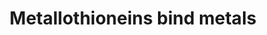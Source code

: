 ---
annotations:
- id: PW:0000002
  parent: classic metabolic pathway
  type: Pathway Ontology
  value: classic metabolic pathway
authors:
- ReactomeTeam
- Ryanmiller
description: Metallothioneins are highly conserved, cysteine-rich proteins that bind
  metals via thiolate bonds (recent general reviews in Capdevila et al. 2012, Blindauer
  et al. 2014, reviews of mammalian metallothioneins in Miles et al. 2000, Maret 2011,
  Vasak and Meloni 2011, Thirumoorthy et al. 2001, Babula et al. 2012). Mammals contain
  4 general metallothionein isoforms (MT1,2,3,4). The MT1 isoform has radiated in
  primates to 8 or 9 functional proteins (depending on classification of MT1L). Each
  mammalian metallothionein binds a total of 7 divalent metal ions in two clusters,
  the alpha and beta clusters. Though the functions of metallothioneins have not been
  fully elucidated, they appear to participate in detoxifying heavy metals (reviewed
  in Sharma et al. 2013), storing and transporting zinc, and redox biochemistry. Metallothioneins
  interact with many other cellular proteins, with most interactions involving proteins
  of the central nervous system (reviewed in Atrian and Capdevila 2013).  View original
  pathway at [http://www.reactome.org/PathwayBrowser/#DIAGRAM=5661231 Reactome].
last-edited: 2021-01-25
organisms:
- Homo sapiens
redirect_from:
- /index.php/Pathway:WP3814
- /instance/WP3814
revision: null
schema-jsonld:
- '@context': https://schema.org/
  '@id': https://wikipathways.github.io/pathways/WP3814.html
  '@type': Dataset
  creator:
    '@type': Organization
    name: WikiPathways
  description: Metallothioneins are highly conserved, cysteine-rich proteins that
    bind metals via thiolate bonds (recent general reviews in Capdevila et al. 2012,
    Blindauer et al. 2014, reviews of mammalian metallothioneins in Miles et al. 2000,
    Maret 2011, Vasak and Meloni 2011, Thirumoorthy et al. 2001, Babula et al. 2012).
    Mammals contain 4 general metallothionein isoforms (MT1,2,3,4). The MT1 isoform
    has radiated in primates to 8 or 9 functional proteins (depending on classification
    of MT1L). Each mammalian metallothionein binds a total of 7 divalent metal ions
    in two clusters, the alpha and beta clusters. Though the functions of metallothioneins
    have not been fully elucidated, they appear to participate in detoxifying heavy
    metals (reviewed in Sharma et al. 2013), storing and transporting zinc, and redox
    biochemistry. Metallothioneins interact with many other cellular proteins, with
    most interactions involving proteins of the central nervous system (reviewed in
    Atrian and Capdevila 2013).  View original pathway at [http://www.reactome.org/PathwayBrowser/#DIAGRAM=5661231
    Reactome].
  keywords:
  - As3+
  - 'As3+ '
  - Cd2+
  - 'Cd2+ '
  - Cu1+
  - 'Cu1+ '
  - Cu2+
  - MT1A
  - 'MT1A '
  - MT1A:6As3+
  - MT1A:7Cd2+
  - MT1A:7Zn2+
  - MT1B
  - 'MT1B '
  - MT1B:7Cd2+
  - MT1B:7Zn2+
  - MT1E
  - 'MT1E '
  - MT1E:7Cd2+
  - MT1E:7Zn2+
  - MT1F
  - 'MT1F '
  - MT1F:7Cd2+
  - MT1F:7Zn2+
  - MT1G
  - 'MT1G '
  - MT1G:7Cd2+
  - MT1G:7Zn2+
  - MT1H
  - 'MT1H '
  - MT1H:7Cd2+
  - MT1H:7Zn2+
  - MT1M
  - 'MT1M '
  - MT1M:7Cd2+
  - MT1M:7Zn2+
  - MT1X
  - 'MT1X '
  - MT1X:7Cd2+
  - MT1X:7Zn2+
  - MT2A
  - 'MT2A '
  - MT2A:10Cu1+
  - MT2A:7Cd2+
  - MT2A:7Zn2+
  - MT3
  - 'MT3 '
  - MT3:12Cu1+
  - MT3:4Zn2+:4Cu+
  - MT3:7Cd2+
  - MT3:7Zn2+
  - MT4
  - 'MT4 '
  - MT4:10Cu1+
  - MT4:7Cd2+
  - MT4:7Zn2+
  - Zn2+
  - 'Zn2+ '
  license: CC0
  name: Metallothioneins bind metals
seo: CreativeWork
title: Metallothioneins bind metals
wpid: WP3814
---
